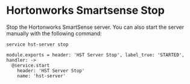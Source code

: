 
# Hortonworks Smartsense Stop

Stop the Hortonworks SmartSense server. You can also start the server
manually with the following command:

```
service hst-server stop
```

    module.exports = header: 'HST Server Stop', label_true: 'STARTED', handler: ->
      @service.start
        header: 'HST Server Stop'
        name: 'hst-server'
